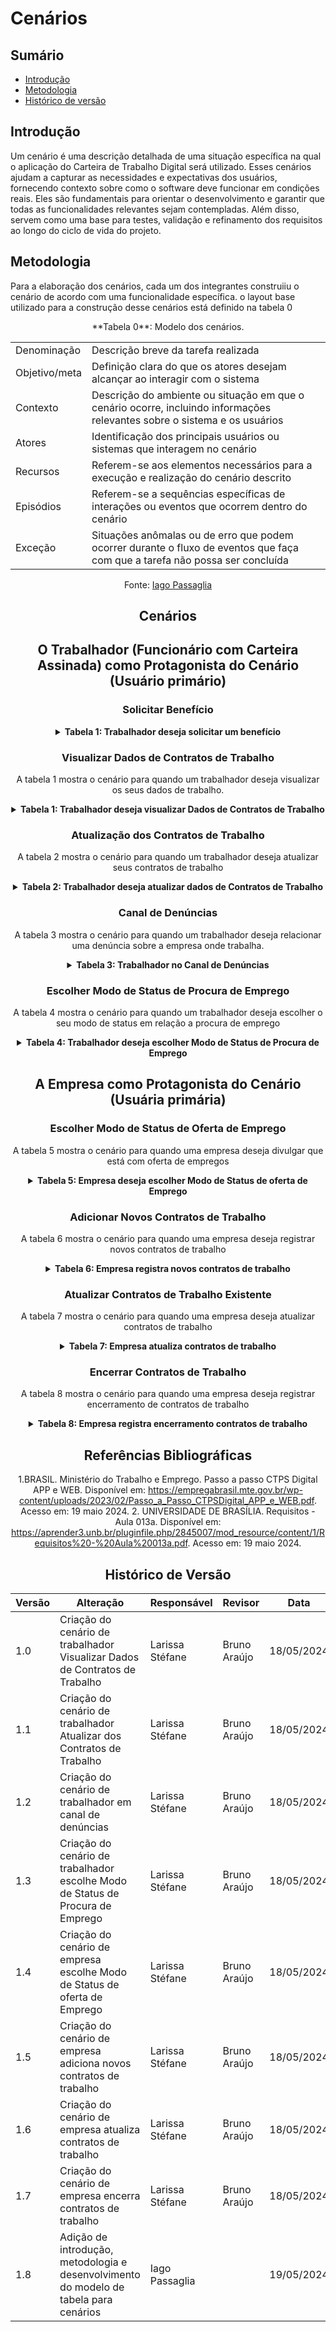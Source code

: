 # Cenários

## Sumário
* [Introdução](#Introdução)
* [Metodologia](#Metodologia)
* [Histórico de versão](#Histórico-de-versão)
## Introdução

Um cenário é uma descrição detalhada de uma situação específica na qual o aplicação do Carteira de Trabalho Digital será utilizado. Esses cenários ajudam a capturar as necessidades e expectativas dos usuários, fornecendo contexto sobre como o software deve funcionar em condições reais. Eles são fundamentais para orientar o desenvolvimento e garantir que todas as funcionalidades relevantes sejam contempladas. Além disso, servem como uma base para testes, validação e refinamento dos requisitos ao longo do ciclo de vida do projeto.

## Metodologia

Para a elaboração dos cenários, cada um dos integrantes construiiu o cenário de acordo com uma funcionalidade específica. o layout base utilizado para a construção desse cenários está definido na tabela 0

<center>
**Tabela 0**: Modelo dos cenários.

| | |
| - | - |
|Denominação | Descrição breve da tarefa realizada |
|Objetivo/meta | Definição clara do que os atores desejam alcançar ao interagir com o sistema |
|Contexto | Descrição do ambiente ou situação em que o cenário ocorre, incluindo informações relevantes sobre o sistema e os usuários |
|Atores | Identificação dos principais usuários ou sistemas que interagem no cenário |
|Recursos | Referem-se aos elementos necessários para a execução e realização do cenário descrito |
|Episódios | Referem-se a sequências específicas de interações ou eventos que ocorrem dentro do cenário |
|Exceção | Situações anômalas ou de erro que podem ocorrer durante o fluxo de eventos que faça com que a tarefa não possa ser concluída |

Fonte: [Iago Passaglia](https://github.com/Paxxaglia)
<center>

## Cenários

## O Trabalhador (Funcionário com Carteira Assinada) como Protagonista do Cenário (Usuário primário)

### Solicitar Benefício

<details>
  <summary size="20"><b> Tabela 1: Trabalhador deseja solicitar um benefício </b></summary> 

<center>

**Tabela 1**: Solicitar Benefício

| Denominação | Solicitar Benefício |
| - | - |
| Objetivo/meta | Permitir que o trabalhador solicite um benefício, como seguro-desemprego ou auxílio-doença. |
| Contexto | **Contexto:** O trabalhador precisa solicitar um benefício disponível através do aplicativo da carteira de trabalho digital. <br> **Local:** Na aba "Benefícios". <br> **Tempo:** O processo de solicitação pode levar de 10 a 20 minutos, dependendo da complexidade do benefício solicitado. <br> **Pré-condição:** O trabalhador deve estar autenticado no sistema e ter os documentos necessários para a solicitação. |
| Atores | Trabalhador (Usuário Primário); <br> Sistema de Banco de Dados (Usuário Secundário); <br> Órgão Governamental (Usuário Secundário) |
| Recursos | Aplicativo da carteira de trabalho digital; <br> Conexão à internet; <br> Banco de dados de benefícios. |
| Episódios | 1. O trabalhador faz login no aplicativo da carteira de trabalho digital. <br> 2. O trabalhador acessa a aba "Benefícios". <br> 3. O trabalhador seleciona o benefício desejado. <br> 4. O sistema exibe os requisitos e documentos necessários para a solicitação do benefício. <br> 5. O trabalhador preenche o formulário de solicitação e anexa os documentos necessários. <br> 6. O sistema verifica a consistência das informações e documentos fornecidos. <br> 7. Se todas as informações estiverem corretas, o sistema envia a solicitação para o órgão governamental responsável. <br> 8. O trabalhador recebe uma confirmação de que a solicitação foi enviada com sucesso. |
| Exceção | 1. Se ocorrer um erro na validação das informações ou documentos, uma mensagem de erro é exibida e o trabalhador é orientado a corrigir os dados inseridos. <br> 2. Se houver um problema de comunicação com o órgão governamental, uma mensagem de erro é exibida e o trabalhador é instruído a tentar novamente mais tarde. <br> 3. Se a solicitação for rejeitada pelo órgão governamental, o trabalhador recebe uma notificação com o motivo da rejeição. |
| Restrição | 1. O trabalhador deve estar autenticado no sistema para solicitar um benefício. <br> 2. Os documentos anexados devem estar em conformidade com os requisitos especificados pelo órgão governamental. <br> 3. A conexão com a internet deve estar estável durante o processo de solicitação. |

</center>
</details>

### Visualizar Dados de Contratos de Trabalho 

A tabela 1 mostra o cenário para quando um trabalhador deseja visualizar os seus dados de trabalho. 

<details>
  <summary size="20"><b> Tabela 1: Trabalhador deseja visualizar Dados de Contratos de Trabalho </b></summary> 

<center>

**Tabela 1**: Visualizar Dados de Contratos de Trabalho 

| Denominação | Acessar Detalhes dos Contratos de Trabalho |
| - | - | 
| Objetivo/meta | Permitir ao trabalhador visualizar os detalhes dos seus vínculos trabalhistas, incluindo anotações, observações e gráficos sobre sua vida laboral. |
| Contexto | **Contexto**: O trabalhador deseja consultar informações detalhadas sobre seus contratos de trabalho, incluindo histórico de remunerações e outras anotações importantes. <br> **Local**: Na aba "Contratos de Trabalho". <br> **Tempo**: O processo de visualização dos dados é imediato, geralmente leva de 1 a 4 minutos para carregar e visualizar as informações. <br> **Pré-condição**: O trabalhador deve estar autenticado no sistema.|
| Atores | Trabalhador (Usuário Primário); <br>  Sistema de Banco de Dados (Usuário Secundário). |
| Recursos | Aplicativo da carteira de trabalho digital; <br>  Conexão à internet; <br>  Banco de dados de contratos de trabalho. |
| Episódios | 1. O trabalhador faz login no aplicativo da carteira de trabalho digital. <br> 2. O trabalhador clica no ícone "Contratos de Trabalho" na interface do aplicativo. <br> 3. O sistema recupera e exibe uma lista de todos os contratos de trabalho do trabalhador. <br> 4. O trabalhador seleciona um contrato específico da lista. <br> 5. O sistema exibe os detalhes do contrato selecionado, incluindo: <br> - Período trabalhado <br> - Endereço do empregador <br> - Ocupação inicial <br> - Tipo de contrato <br> - Salário contratual <br> - Remuneração inicial e última remuneração informada <br> - Relação de trabalho <br> - Tipo de admissão <br> - Fonte da informação <br> 6. O trabalhador pode visualizar anotações e observações relacionadas ao contrato. <br> 7. O trabalhador pode visualizar gráficos que mostram o histórico de remunerações ao longo do tempo. |
| Exceção | 1. Se ocorrer um erro na recuperação dos dados, o sistema exibe uma mensagem de erro apropriada e sugere ações corretivas, como tentar novamente mais tarde ou verificar a conexão com a internet. <br> 2. Se o trabalhador não tiver contratos de trabalho registrados, o sistema exibe uma mensagem informando que não há contratos disponíveis. <br> 3. Se a sessão do trabalhador expirar durante a consulta, o sistema redireciona o trabalhador para a página de login com uma mensagem de sessão expirada. <br> 4. Se houver um problema de comunicação com o banco de dados, o sistema exibe uma mensagem de erro e pede para tentar novamente mais tarde. <br> 5. Se os dados do contrato forem incompletos ou estiverem corrompidos, o sistema exibe uma mensagem de erro e orienta o trabalhador a entrar em contato com o suporte técnico. |
| Restrição | 1. O trabalhador deve estar autenticado no sistema para acessar os detalhes dos contratos de trabalho. <br> 2. A conexão com a internet deve estar estável. <br> 3. O sistema deve ter acesso contínuo ao banco de dados. <br> 4. Os dados exibidos devem estar atualizados e sincronizados com as informações mais recentes do banco de dados oficial. |

**Fonte:** [Larissa Stéfane](https://github.com/SkywalkerSupreme)

 </center> 
 </details>

### Atualização dos Contratos de Trabalho

A tabela 2 mostra o cenário para quando um trabalhador deseja atualizar seus contratos de trabalho

<details>
  <summary size="20"><b> Tabela 2: Trabalhador deseja atualizar dados de Contratos de Trabalho </b></summary> 

<center>

**Tabela 2**: Atualização dos Contratos de Trabalho

| Denominação | Atualização de Contrato |
| - | - |
| Objetivo/meta | Permitir que o trabalhador atualize as informações de um contrato de trabalho existente. |
| Contexto | **Contexto:** O trabalhador precisa fazer uma alteração em um contrato devido a uma mudança nas condições de emprego ou desafagem dos dados. <br> **Local:** Na aba "Contratos de Trabalho"  <br> **Tempo:** A atualização de dados pode levar de 5 a 10 minutos, dependendo da quantidade de informações a serem alteradas. <br> **Pré-condição:**  O trabalhador deve estar autenticado no sistema e ter as informações necessárias para a atualização. |
| Atores | Trabalhador (Usuário Primário); <br> Sistema de Banco de Dados (Usuário Secundário); <br> Empresa (Usuário Secundário) |
| Recursos | Aplicativo da carteira de trabalho digital; <br> Conexão à internet; <br> Banco de dados de contratos de trabalho. |
| Episódios | 1. O trabalhador faz login no aplicativo da carteira de trabalho digital. <br> 2. O trabalhador acessa a aba "Contratos de Trabalho". <br> 3. O trabalhador seleciona o contrato que deseja verificar. <br> 4. O trabalhador verifica que os dados estão desatualizados e clica em "Atualizar" para solicitar a atualização. <br> 5. O trabalhador indica quais dados deseja atualizar (Já os modificando). <br> 6. O sistema verifica se os dados indicados pelo trabalhador são compatíveis com os dados declarados pela empresa. <br> 7. Se os dados forem compatíveis, o sistema atualiza imediatamente o contrato de trabalho no perfil do trabalhador. <br> 8. Se os dados forem inconsistentes, o sistema envia uma notificação para a empresa informando sobre a solicitação de atualização pendente. <br> 9. Se a empresa atualizar os dados, o sistema atualiza o contrato no perfil do trabalhador. |
| Exceção | 1. Se ocorrer um erro na validação das alterações pelo sistema, uma mensagem de erro é exibida e o trabalhador é orientado a corrigir os dados inseridos. <br> 2. Se houver um problema de comunicação com o banco de dados durante a atualização, uma mensagem de erro é exibida e o trabalhador é instruído a tentar novamente mais tarde. |
| Restrição | 1. O trabalhador só pode atualizar contratos dos quais ele seja o titular. <br> 2. As alterações devem estar de acordo com as políticas e regulamentos da empresa. <br> 3. A conexão com a internet deve estar estável durante o processo de atualização. <br> 4. Após um ano sem atualização por parte da empresa, o sistema envia uma nova notificação lembrando sobre a pendência. |

**Fonte:** [Larissa Stéfane](https://github.com/SkywalkerSupreme)

 </center> 
 </details>

### Canal de Denúncias

A tabela 3 mostra o cenário para quando um trabalhador deseja relacionar uma denúncia sobre a empresa onde trabalha.

<details>
  <summary size="20"><b> Tabela 3: Trabalhador no Canal de Denúncias </b></summary> 

<center>
  
**Tabela 3**:  Trabalhador no Canal de Denúncias


| Denominação | Realizar Denúncias Trabalhistas |
| - | - |
| Objetivo/meta | Permitir que o trabalhador faça denúncias sobre questões trabalhistas. |
| Contexto |  **Contexto:** O trabalhador identifica uma situação de violação dos direitos trabalhistas e deseja denunciar anonimamente para o orgão apropriado. <br> **Local:** Na aba "Canal de Denúncias Trabalhistas".  <br> **Tempo:** O preenchimento e envio da denúncia pode levar de 15 a 20 minutos, dependendo do nível de detalhe fornecido.  <br> **Pré-condição:** O trabalhador deve estar autenticado no sistema e possuir informações detalhadas sobre a denúncia.|
| Atores | Trabalhador (Usuário Primário); <br> Sistema de Banco de Dados (Usuário Secundário); <br> Departamento/ Orgão responsável (Usuário Secundário) |
| Recursos | Aplicativo da carteira de trabalho digital; <br> Conexão à internet; <br> Banco de dados de denúncias trabalhistas <br> Comunicação com orgão que recebe denúncias|
| Episódios | 1. O trabalhador faz login no aplicativo da carteira de trabalho digital. <br> 2. O trabalhador acessa a aba "Canal de Denúncias Trabalhistas". <br> 3. O trabalhador inicia o processo de denúncia. <br> 4. O trabalhador preenche os detalhes da denúncia, incluindo data, descrição do incidente e, opcionalmente, documentos ou mídias de suporte, como fotos ou áudios. <br> 5. O sistema verifica a consistência das informações fornecidas, incluindo a validade da data e a integridade dos documentos ou mídias anexadas. <br> 6. Se todas as informações estiverem corretas, a denúncia é enviada anonimamente para o departamento. <br> 7. O sistema exibe uma mensagem de confirmação para o trabalhador informando que a denúncia foi enviada com sucesso. |
| Exceção | 1. Se ocorrer um erro na validação das informações fornecidas pelo trabalhador, uma mensagem de erro é exibida e o trabalhador é orientado a corrigir os dados inseridos. <br> 2. Se os documentos ou mídias anexadas estiverem corrompidos ou não puderem ser verificados, uma mensagem de erro é exibida e o trabalhador é instruído a tentar novamente com arquivos válidos. |
| Restrição | 1. O trabalhador deve garantir que as informações fornecidas sejam precisas e completas. <br> 2. A denúncia será tratada anonimamente e encaminhada para o departamento para investigação e ação adequada. |

**Fonte:** [Larissa Stéfane](https://github.com/SkywalkerSupreme)

 </center> 
 </details>

### Escolher Modo de Status de Procura de Emprego


A tabela 4 mostra o cenário para quando um trabalhador deseja escolher o seu modo de status em relação a procura de emprego

<details>
  <summary size="20"><b> Tabela 4: Trabalhador deseja escolher Modo de Status de Procura de Emprego </b></summary> 

<center>

**Tabela 4**:  Escolher Modo de Status de Procura de Emprego

| Denominação | Escolher Modo de Status |
| - | - |
| Objetivo/meta | Permitir que o trabalhador escolha entre os modos de "Procurando Emprego" e "Não Procurando Emprego" para ajudá-lo na procura por empregos que sejam compatíveis com seu currículo. |
| Contexto |  **Contexto:** O trabalhador está ativamente procurando emprego e deseja indicar sua disponibilidade para receber notificações sobre vagas/ofertas compatíveis com seu perfil. <br> **Local:**  Nas configurações de perfil.  <br> **Tempo:** A seleção e atualização do modo de status pode levar de 3 a 45 minutos (se tiver que atualizar o currículo). <br> **Pré-condição:** O trabalhador deve estar autenticado no sistema e ter seu currículo, de preferência, atualizado. |
| Atores | Trabalhador (Usuário Primário); <br> Sistema de Banco de Dados (Usuário Secundário); <br> Empresas (Usuário Secundário) |
| Recursos | Aplicativo da carteira de trabalho digital; <br> Conexão à internet <br> Banco de dados de currículos e vagas de emprego. |
| Episódios | 1. O trabalhador faz login no aplicativo da carteira de trabalho digital. <br> 2. O trabalhador acessa as configurações de perfil e seleciona o modo de status desejado: "Procurando Emprego" ou "Não Procurando Emprego". <br> 3. Se o trabalhador escolher o modo "Procurando Emprego", ele tem a opção de atualizar seu currículo e indicar a cidade onde está procurando emprego. <br> 4. Após atualizar, o sistema analisa o currículo em relação aos requisitos de ofertas dadas pelas empresas. <br> 5. Se uma empresa tiver uma vaga compatível com os requisitos do currículo do trabalhador, o sistema envia uma notificação ou e-mail informando sobre a vaga de emprego. <br> 6. O trabalhador pode ajustar o modo de status a qualquer momento, alternando entre "Procurando Emprego" e "Não Procurando Emprego". |
| Exceção | 1. Se ocorrer um erro na atualização do currículo ou na indicação da cidade de interesse, uma mensagem de erro é exibida e o trabalhador é orientado a corrigir as informações inseridas. <br> 2. Se houver um problema de comunicação com o sistema de envio de currículos ou com a base de dados de vagas de emprego, uma mensagem de erro é exibida e o trabalhador é instruído a tentar novamente mais tarde. <br> 3. Se o trabalhador escolher o modo "Procurando Emprego" mas não atualizar seu currículo ou indicar uma cidade de interesse, uma mensagem de alerta é exibida recomendando a conclusão dessas ações para melhorar suas chances de encontrar emprego. |
| Restrição | 1. O trabalhador deve manter seu currículo atualizado para receber notificações sobre vagas de emprego compatíveis. <br>  2. A cidade de interesse indicada pelo trabalhador deve ser válida e reconhecida pelo sistema. |

**Fonte:** [Larissa Stéfane](https://github.com/SkywalkerSupreme)

</center> 
 </details>

## A Empresa como Protagonista do Cenário (Usuária primária)

### Escolher Modo de Status de Oferta de Emprego

A tabela 5 mostra o cenário para quando uma empresa deseja divulgar que está com oferta de empregos

<details>
  <summary size="20"><b> Tabela 5: Empresa deseja escolher Modo de Status de oferta de Emprego </b></summary> 

<center>

**Tabela 5**:  Escolher Modo de Status de Oferta de Emprego

| Denominação | Escolher Modo de Status de Oferta de Emprego |
| - | - |
| Objetivo/meta | Permitir que a empresa ative o modo de "Vagas de Emprego" para buscar por funcionários e desative-o quando não houver mais vagas disponíveis. |
| Contexto |  **Contexto:** A empresa tem vagas de emprego disponíveis e deseja ativar o modo de "Vagas de Emprego" para buscar candidatos qualificados. <br> **Local:** Nas configurações de perfil. <br> **Tempo:** A ativação ou desativação do modo de status de oferta de emprego pode levar de 5 a 10 minutos. <br> **Pré-condição:** A empresa deve estar autenticada no sistema e ter as vagas de emprego definidas.|
| Atores | Empresa (Usuário Primário); <br> Sistema de Banco de Dados (Usuário Secundário); <br> Trabalhador (Usuário Secundário). |
| Recursos | Aplicativo da carteira de trabalho digital da empresa; <br> Conexão à internet; <br> Banco de dados de currículos; <br> Perfis de trabalhadores. |
| Episódios | 1. A empresa faz login no aplicativo da carteira de trabalho digital e acessa as configurações de perfil. <br> 2. A empresa seleciona a opção de ativar o modo de "Vagas de Emprego" e preenche os requisitos necessários para a vaga, como cargo, habilidades requeridas e localização. <br> 3. O sistema compara os requisitos da vaga com os dados dos currículos dos trabalhadores que têm o status de "Procurando Emprego". <br> 4. Se um currículo corresponder aos requisitos da vaga, o sistema envia uma notificação ou e-mail para o trabalhador informando sobre a oportunidade de emprego e solicitando que entre em contato com a empresa. <br> 5. Quando a empresa não tem mais vagas disponíveis, ela acessa as configurações de perfil e seleciona a opção de desativar o modo de "Vagas de Emprego". |
| Exceção | 1. Se houver um erro na ativação ou desativação do modo de "Vagas de Emprego", uma mensagem de erro é exibida e a empresa é orientada a tentar novamente. <br> 2. Se não houver currículos correspondentes aos requisitos da vaga, o sistema exibe uma mensagem informando que não foram encontrados candidatos compatíveis no momento. |
| Restrição | 1. A empresa deve fornecer requisitos claros e precisos para as vagas de emprego. <br> 2. A cada três meses, o sistema verifica se a empresa está com o modo "Vagas de Emprego" ativado por mais de três meses consecutivos. Se a empresa estiver com o modo ativado por mais de três meses, o sistema envia uma mensagem de lembrete para verificar se ainda há vagas disponíveis ou se é necessário desativar o modo.

**Fonte:** [Larissa Stéfane](https://github.com/SkywalkerSupreme)

</center> 
 </details>

### Adicionar Novos Contratos de Trabalho

A tabela 6 mostra o cenário para quando uma empresa deseja registrar novos contratos de trabalho

<details>
  <summary size="20"><b> Tabela 6: Empresa registra novos contratos de trabalho </b></summary> 

<center>

**Tabela 6**:  Empresa registra novos contratos de trabalho

| Denominação | Adicionar Novos Contratos de Trabalho |
| - | - |
| Objetivo/meta | Permitir que a empresa adicione novos contratos de trabalho ao sistema. |
| Contexto |  **Contexto:** A empresa contratou um novo funcionário e deseja registrar essas informações no sistema. <br> **Local:** Na seção de gerenciamento de contratos de trabalho.  <br> **Tempo:** O processo de adição de um novo contrato pode levar de 15 a 30 minutos, dependendo da quantidade de informações. <br> **Pré-condição:** A empresa deve estar autenticada no sistema e ter todas as informações necessárias do novo contrato. |
| Atores | Empresa (Usuário Primário); <br> Sistema de Banco de Dados (Usuário Secundário). |
| Recursos | Aplicativo da carteira de trabalho digital da empresa; <br> Conexão à internet; <br> Banco de dados de contratos de trabalho |
| Episódios | 1. A empresa faz login no aplicativo da carteira de trabalho digital. 2. A empresa acessa a seção de gerenciamento de contratos de trabalho. <br> 3. A empresa seleciona a opção de adicionar um novo contrato de trabalho e preenche os detalhes necessários, como nome do funcionário, cargo, data de início, salário... <br> 3. O sistema valida as informações fornecidas pela empresa e adiciona o novo contrato ao banco de dados. <br> 4. O sistema também atualiza os dados no perfil do trabalhador para refletir o novo contrato adicionado. <br> 5. Após a confirmação bem-sucedida, a empresa recebe uma mensagem de confirmação informando que o contrato foi adicionado com sucesso. |
| Exceção | 1. Se houver algum erro na validação das informações fornecidas pela empresa, uma mensagem de erro é exibida e a empresa é orientada a corrigir os dados inseridos. <br> 2. Se ocorrer um problema de conexão com o banco de dados durante a adição do contrato, uma mensagem de erro é exibida e a empresa é instruída a tentar novamente mais tarde. |
| Restrição | 1. A empresa só pode adicionar contratos para os quais tenha autoridade e legitimidade. <br> 2. Os dados inseridos devem estar em conformidade com as políticas e regulamentos trabalhistas. |

**Fonte:** [Larissa Stéfane](https://github.com/SkywalkerSupreme)

</center> 
 </details>
 
### Atualizar Contratos de Trabalho Existente

A tabela 7 mostra o cenário para quando uma empresa deseja atualizar contratos de trabalho

<details>
  <summary size="20"><b> Tabela 7: Empresa atualiza contratos de trabalho </b></summary> 

<center>

**Tabela 7**:  Empresa atualiza contratos de trabalho

| Denominação | Atualizar Contratos de Trabalho Existente |
| - | - |
| Objetivo/meta | Permitir que a empresa atualize informações de contratos de trabalho existentes. |
| Contexto |  **Contexto:**  A empresa identificou a necessidade de atualizar informações em um contrato de trabalho existente, como alteração de salário, posição, entre outros.  <br> **Local:** Na seção de gerenciamento de contratos de trabalho.  <br> **Tempo:** A atualização de um contrato existente pode levar de 15 a 30 minutos, dependendo das alterações necessárias. <br> **Pré-condição:** A empresa deve estar autenticada no sistema e ter as informações atualizadas prontas para inserção. |
| Atores | Empresa (Usuário Primário); <br> Sistema de Banco de Dados (Usuário Secundário). |
| Recursos | Aplicativo da carteira de trabalho digital da empresa; <br> Conexão à internet; <br> Banco de dados de contratos de trabalho. |
| Episódios | 1. A empresa faz login no aplicativo da carteira de trabalho digital. <br> 2. A empresa acessa a seção de gerenciamento de contratos de trabalho. <br> 3. A empresa seleciona o contrato de trabalho que deseja atualizar e escolhe a opção de edição. <br> 4. A empresa faz as alterações necessárias nos detalhes do contrato, como salário, cargo, entre outros. <br> 5. O sistema valida as alterações e atualiza os dados do contrato no banco de dados. <br> 6. O sistema também atualiza os dados no perfil do trabalhador para refletir as alterações feitas no contrato. <br> 7. Após a confirmação bem-sucedida, a empresa recebe uma mensagem de confirmação informando que o contrato foi atualizado com sucesso. |
| Exceção | 1. Se houver algum erro na validação das alterações feitas pela empresa, uma mensagem de erro é exibida e a empresa é orientada a corrigir as informações. <br> 2. Se ocorrer um problema de conexão com o banco de dados durante a atualização do contrato, uma mensagem de erro é exibida e a empresa é instruída a tentar novamente mais tarde. |
| Restrição | 1. A empresa só pode atualizar contratos para os quais tenha autoridade e legitimidade. <br> 2. As alterações devem estar de acordo com as políticas e regulamentos trabalhistas. |


**Fonte:** [Larissa Stéfane](https://github.com/SkywalkerSupreme)

</center> 
 </details>
 
### Encerrar Contratos de Trabalho

A tabela 8 mostra o cenário para quando uma empresa deseja registrar encerramento de contratos de trabalho

<details>
  <summary size="20"><b> Tabela 8: Empresa registra encerramento contratos de trabalho </b></summary> 

<center>

**Tabela 8**:  Empresa registra encerramento contratos de trabalho

| Denominação | Encerrar Contratos de Trabalho |
| - | - |
| Objetivo/meta | Permitir que a empresa encerre contratos de trabalho existentes. |
| Contexto |  **Contexto:** A empresa precisa encerrar um contrato de trabalho devido a demissão, término do contrato ou outra razão relevante. |
| Atores | Empresa (Usuário Primário); <br> Sistema de Banco de Dados (Usuário Secundário). <br> **Local:** Na seção de gerenciamento de contratos de trabalho. <br> **Tempo:** O encerramento de um contrato pode levar de 15 a 30 minutos.  <br> **Pré-condição:** A empresa deve estar autenticada no sistema e ter um motivo válido para o encerramento do contrato.|
| Recursos | Aplicativo da carteira de trabalho digital da empresa; <br> Conexão à internet; <br> Banco de dados de contratos de trabalho |
| Episódios | 1. A empresa faz login no aplicativo da carteira de trabalho digital; <br> A empresa acessa a seção de gerenciamento de contratos de trabalho. <br> 3. A empresa seleciona o contrato de trabalho que deseja encerrar e escolhe a opção correspondente. <br> 3. A empresa fornece o motivo para o encerramento do contrato e confirma a ação. <br> 4. O sistema registra o encerramento do contrato no banco de dados e atualiza o status do contrato para refletir o encerramento. <br> 5. O sistema também atualiza os dados no perfil do trabalhador para refletir o encerramento do contrato. <br> 6. O trabalhador é notificado sobre o encerramento do contrato via e-mail ou notificação no aplicativo. <br> 7. Após a confirmação bem-sucedida, a empresa recebe uma mensagem de confirmação informando que o contrato foi encerrado com sucesso. |
| Exceção | 1. Se ocorrer um erro durante o processo de encerramento do contrato, uma mensagem de erro é exibida e a empresa é orientada a tentar novamente. <br> 2. Se houver questões pendentes relacionadas ao contrato, o sistema pode exibir uma mensagem de alerta recomendando a resolução dessas questões antes do encerramento. <br> 3. Se a empresa não tiver autorização para encerrar o contrato, uma mensagem de erro é exibida e a ação é bloqueada. |
| Restrição | 1. A empresa só pode encerrar contratos para os quais tenha autoridade e legitimidade. <br> 2. O encerramento do contrato deve estar em conformidade com as políticas e regulamentos trabalhistas. <br> 3. O sistema deve garantir que todos os dados relacionados ao contrato e ao perfil do trabalhador estejam atualizados antes de concluir o encerramento. |

**Fonte:** [Larissa Stéfane](https://github.com/SkywalkerSupreme)

</center> 
 </details>




## Referências Bibliográficas

1.BRASIL. Ministério do Trabalho e Emprego. Passo a passo CTPS Digital APP e WEB. Disponível em: https://empregabrasil.mte.gov.br/wp-content/uploads/2023/02/Passo_a_Passo_CTPSDigital_APP_e_WEB.pdf. Acesso em: 19 maio 2024.
2. UNIVERSIDADE DE BRASÍLIA. Requisitos - Aula 013a. Disponível em: https://aprender3.unb.br/pluginfile.php/2845007/mod_resource/content/1/Requisitos%20-%20Aula%20013a.pdf. Acesso em: 19 maio 2024.


## Histórico de Versão

| Versão | Alteração | Responsável | Revisor | Data |
| - | - | - | - | - |
| 1.0 |  Criação do cenário de trabalhador Visualizar Dados de Contratos de Trabalho   |  Larissa Stéfane   | Bruno Araújo   |   18/05/2024    |
| 1.1 |  Criação do cenário de trabalhador Atualizar dos Contratos de Trabalho   |  Larissa Stéfane   | Bruno Araújo    |   18/05/2024     |
| 1.2 |  Criação do cenário de trabalhador em canal de denúncias   |  Larissa Stéfane   | Bruno Araújo    |    18/05/2024    |
| 1.3 |  Criação do cenário de trabalhador escolhe Modo de Status de Procura de Emprego   |  Larissa Stéfane   |  Bruno Araújo  |   18/05/2024     |
| 1.4 |  Criação do cenário de empresa escolhe Modo de Status de oferta de Emprego   |   Larissa Stéfane  | Bruno Araújo    |  18/05/2024      |
| 1.5 |  Criação do cenário de empresa adiciona novos contratos de trabalho  |   Larissa Stéfane  | Bruno Araújo    |    18/05/2024    |
| 1.6 |  Criação do cenário de empresa atualiza contratos de trabalho  |  Larissa Stéfane   |  Bruno Araújo   |    18/05/2024    |
| 1.7 |  Criação do cenário de empresa encerra contratos de trabalho  |  Larissa Stéfane   | Bruno Araújo    |   18/05/2024     |
| 1.8 |  Adição de introdução, metodologia e desenvolvimento do modelo de tabela para cenários |  Iago Passaglia   |      |   19/05/2024     |

